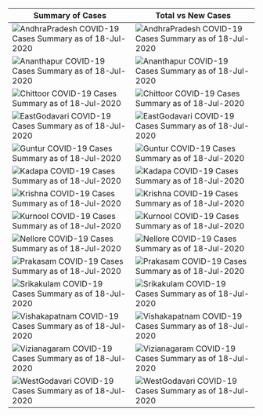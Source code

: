 | Summary of Cases | Total vs New Cases |
| ---------------- | ------------------ |
| <img src="https://deepuhub.github.io/COVID-19/GraphsGenerated/18-Jul-2020/AndhraPradesh_18-Jul-2020.jpg" alt="AndhraPradesh COVID-19 Cases Summary as of 18-Jul-2020"> | <img src="https://deepuhub.github.io/COVID-19/GraphsGenerated/18-Jul-2020/Last24Hrs_AndhraPradesh_18-Jul-2020.jpg" alt="AndhraPradesh COVID-19 Cases Summary as of 18-Jul-2020"> |
| <img src="https://deepuhub.github.io/COVID-19/GraphsGenerated/18-Jul-2020/Ananthapur_18-Jul-2020.jpg" alt="Ananthapur COVID-19 Cases Summary as of 18-Jul-2020"> | <img src="https://deepuhub.github.io/COVID-19/GraphsGenerated/18-Jul-2020/Last24Hrs_Ananthapur_18-Jul-2020.jpg" alt="Ananthapur COVID-19 Cases Summary as of 18-Jul-2020"> |
| <img src="https://deepuhub.github.io/COVID-19/GraphsGenerated/18-Jul-2020/Chittoor_18-Jul-2020.jpg" alt="Chittoor COVID-19 Cases Summary as of 18-Jul-2020"> | <img src="https://deepuhub.github.io/COVID-19/GraphsGenerated/18-Jul-2020/Last24Hrs_Chittoor_18-Jul-2020.jpg" alt="Chittoor COVID-19 Cases Summary as of 18-Jul-2020"> |
| <img src="https://deepuhub.github.io/COVID-19/GraphsGenerated/18-Jul-2020/EastGodavari_18-Jul-2020.jpg" alt="EastGodavari COVID-19 Cases Summary as of 18-Jul-2020"> | <img src="https://deepuhub.github.io/COVID-19/GraphsGenerated/18-Jul-2020/Last24Hrs_EastGodavari_18-Jul-2020.jpg" alt="EastGodavari COVID-19 Cases Summary as of 18-Jul-2020"> |
| <img src="https://deepuhub.github.io/COVID-19/GraphsGenerated/18-Jul-2020/Guntur_18-Jul-2020.jpg" alt="Guntur COVID-19 Cases Summary as of 18-Jul-2020"> | <img src="https://deepuhub.github.io/COVID-19/GraphsGenerated/18-Jul-2020/Last24Hrs_Guntur_18-Jul-2020.jpg" alt="Guntur COVID-19 Cases Summary as of 18-Jul-2020"> |
| <img src="https://deepuhub.github.io/COVID-19/GraphsGenerated/18-Jul-2020/Kadapa_18-Jul-2020.jpg" alt="Kadapa COVID-19 Cases Summary as of 18-Jul-2020"> | <img src="https://deepuhub.github.io/COVID-19/GraphsGenerated/18-Jul-2020/Last24Hrs_Kadapa_18-Jul-2020.jpg" alt="Kadapa COVID-19 Cases Summary as of 18-Jul-2020"> |
| <img src="https://deepuhub.github.io/COVID-19/GraphsGenerated/18-Jul-2020/Krishna_18-Jul-2020.jpg" alt="Krishna COVID-19 Cases Summary as of 18-Jul-2020"> | <img src="https://deepuhub.github.io/COVID-19/GraphsGenerated/18-Jul-2020/Last24Hrs_Krishna_18-Jul-2020.jpg" alt="Krishna COVID-19 Cases Summary as of 18-Jul-2020"> |
| <img src="https://deepuhub.github.io/COVID-19/GraphsGenerated/18-Jul-2020/Kurnool_18-Jul-2020.jpg" alt="Kurnool COVID-19 Cases Summary as of 18-Jul-2020"> | <img src="https://deepuhub.github.io/COVID-19/GraphsGenerated/18-Jul-2020/Last24Hrs_Kurnool_18-Jul-2020.jpg" alt="Kurnool COVID-19 Cases Summary as of 18-Jul-2020"> |
| <img src="https://deepuhub.github.io/COVID-19/GraphsGenerated/18-Jul-2020/Nellore_18-Jul-2020.jpg" alt="Nellore COVID-19 Cases Summary as of 18-Jul-2020"> | <img src="https://deepuhub.github.io/COVID-19/GraphsGenerated/18-Jul-2020/Last24Hrs_Nellore_18-Jul-2020.jpg" alt="Nellore COVID-19 Cases Summary as of 18-Jul-2020"> |
| <img src="https://deepuhub.github.io/COVID-19/GraphsGenerated/18-Jul-2020/Prakasam_18-Jul-2020.jpg" alt="Prakasam COVID-19 Cases Summary as of 18-Jul-2020"> | <img src="https://deepuhub.github.io/COVID-19/GraphsGenerated/18-Jul-2020/Last24Hrs_Prakasam_18-Jul-2020.jpg" alt="Prakasam COVID-19 Cases Summary as of 18-Jul-2020"> |
| <img src="https://deepuhub.github.io/COVID-19/GraphsGenerated/18-Jul-2020/Srikakulam_18-Jul-2020.jpg" alt="Srikakulam COVID-19 Cases Summary as of 18-Jul-2020"> | <img src="https://deepuhub.github.io/COVID-19/GraphsGenerated/18-Jul-2020/Last24Hrs_Srikakulam_18-Jul-2020.jpg" alt="Srikakulam COVID-19 Cases Summary as of 18-Jul-2020"> |
| <img src="https://deepuhub.github.io/COVID-19/GraphsGenerated/18-Jul-2020/Vishakapatnam_18-Jul-2020.jpg" alt="Vishakapatnam COVID-19 Cases Summary as of 18-Jul-2020"> | <img src="https://deepuhub.github.io/COVID-19/GraphsGenerated/18-Jul-2020/Last24Hrs_Vishakapatnam_18-Jul-2020.jpg" alt="Vishakapatnam COVID-19 Cases Summary as of 18-Jul-2020"> |
| <img src="https://deepuhub.github.io/COVID-19/GraphsGenerated/18-Jul-2020/Vizianagaram_18-Jul-2020.jpg" alt="Vizianagaram COVID-19 Cases Summary as of 18-Jul-2020"> | <img src="https://deepuhub.github.io/COVID-19/GraphsGenerated/18-Jul-2020/Last24Hrs_Vizianagaram_18-Jul-2020.jpg" alt="Vizianagaram COVID-19 Cases Summary as of 18-Jul-2020"> |
| <img src="https://deepuhub.github.io/COVID-19/GraphsGenerated/18-Jul-2020/WestGodavari_18-Jul-2020.jpg" alt="WestGodavari COVID-19 Cases Summary as of 18-Jul-2020"> | <img src="https://deepuhub.github.io/COVID-19/GraphsGenerated/18-Jul-2020/Last24Hrs_WestGodavari_18-Jul-2020.jpg" alt="WestGodavari COVID-19 Cases Summary as of 18-Jul-2020"> |